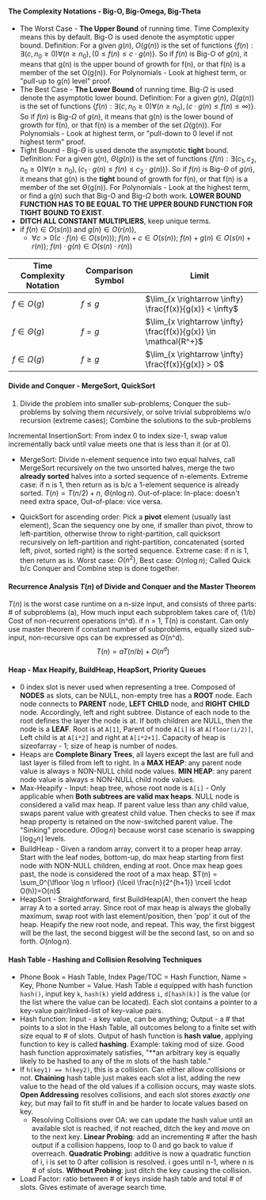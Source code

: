 #### The Complexity Notations - Big-O, Big-Omega, Big-Theta

- The Worst Case - **The Upper Bound** of running time. Time Complexity means this by default. Big-O is used denote the asymptotic upper bound. Definition: For a given $g(n)$, $O(g(n))$ is the set of functions $\{f(n): \exists (c, n_0 \ge 0) \forall (n \ge n_0) ,(0 \le f(n) \le c \cdot g(n)\}$. So if $f(n)$ is Big-O of $g(n)$, it means that g(n) is the upper bound of growth for f(n), or that f(n) is a member of the set O(g(n)). For Polynomials - Look at highest term, or "pull-up to g(n) level" proof.
- The Best Case - **The Lower Bound** of running time. Big-$\Omega$ is used denote the asymptotic lower bound. Definition: For a given $g(n)$, $\Omega(g(n))$ is the set of functions $\{f(n): \exists (c, n_0 \ge 0) \forall (n \ge n_0) ,(c \cdot g(n) \le f(n) \le \infty) \}$. So if $f(n)$ is Big-$\Omega$ of $g(n)$, it means that g(n) is the lower bound of growth for f(n), or that f(n) is a member of the set $\Omega$(g(n)). For Polynomials - Look at highest term, or "pull-down to 0 level if not highest term" proof.
- Tight Bound - Big-$\Theta$ is used denote the asymptotic **tight** bound. Definition: For a given $g(n)$, $\Theta(g(n))$ is the set of functions $\{f(n): \exists (c_1, c_2, n_0 \ge 0) \forall (n \ge n_0) ,(c_1 \cdot g(n) \le f(n) \le c_2 \cdot g(n)) \}$. So if $f(n)$ is Big-$\Theta$ of $g(n)$, it means that g(n) is the **tight** bound of growth for f(n), or that f(n) is a member of the set $\Theta$(g(n)). For Polynomials - Look at the highest term, or find a g(n) such that Big-O and Big-$\Omega$ both work. **LOWER BOUND FUNCTION HAS TO BE EQUAL TO THE UPPER BOUND FUNCTION FOR TIGHT BOUND TO EXIST**.
- **DITCH ALL CONSTANT MULTIPLIERS**, keep unique terms.
- if $f(n) \in O(s(n))$ and $g(n) \in O(r(n))$,
	- $\forall{c > 0}(c\cdot f(n) \in O(s(n)))$; $f(n) + c \in O(s(n))$; $f(n) + g(n) \in O(s(n) + r(n))$; $f(n) \cdot g(n) \in O(s(n) \cdot r(n))$


| Time Complexity Notation | Comparison Symbol | Limit |
| ---- | ---- | ---- |
| $f \in O(g)$ | $f \le g$ | $\lim_{x \rightarrow \infty} \frac{f(x)}{g(x)} < \infty$ |
| $f \in \Theta(g)$ | $f = g$ | $\lim_{x \rightarrow \infty} \frac{f(x)}{g(x)} \in \mathcal{R^+}$ |
| $f \in \Omega(g)$ | $f \ge g$ | $\lim_{x \rightarrow \infty} \frac{f(x)}{g(x)} > 0$ |


#### Divide and Conquer - MergeSort, QuickSort

1. Divide the problem into smaller sub-problems; Conquer the sub-problems by solving them *recursively*, or solve trivial subproblems w/o recursion (extreme cases); Combine the solutions to the sub-problems

Incremental InsertionSort: From index 0 to index size-1, swap value incrementally back until value meets one that is less than it (or at 0).

- MergeSort: Divide n-element sequence into two equal halves, call MergeSort recursively on the two unsorted halves, merge the two **already sorted** halves into a sorted sequence of n-elements. Extreme case: if n is 1, then return as is b/c a 1-element sequence is already sorted. $T(n) = T(n/2) + n$, $\Theta(n \log{n})$. Out-of-place: In-place: doesn't need extra space, Out-of-place: vice versa.

- QuickSort for ascending order: Pick a **pivot** element (usually last element), Scan the sequency one by one, if smaller than pivot, throw to left-partition, otherwise throw to right-partition, call quicksort recursively on left-partition and right-partition, concatenated {sorted left, pivot, sorted right} is the sorted sequence. Extreme case: if n is 1, then return as is. Worst case: $O(n^2)$, Best case: $O(n \log n)$; Called Quick b/c Conquer and Combine step is done together.

#### Recurrence Analysis $T(n)$ of Divide and Conquer and the Master Theorem

$T(n)$ is the worst case runtime on a n-size input, and consists of three parts: \# of subproblems (a), How much input each subproblem takes care of, (1/b) Cost of non-recurrent operations (n^d). if n = 1, T(n) is constant. Can only use master theorem if constant number of subproblems, equally sized sub-input, non-recursive ops can be expressed as O(n^d).
$$T(n) = aT(n/b)+O(n^d)$$
#### Heap - Max Heapify, BuildHeap, HeapSort, Priority Queues

- 0 index slot is never used when representing a tree. Composed of **NODES** as slots, can be NULL, non-empty tree has a **ROOT** node. Each node connects to **PARENT** node, **LEFT CHILD** node, and **RIGHT CHILD** node. Accordingly, left and right subtree. Distance of each node to the root defines the layer the node is at. If both children are NULL, then the node is a **LEAF**. Root is at `A[1]`, Parent of node `A[i]` is at `A[floor(i/2)]`, Left child is at `A[i*2]` and right at `A[i*2+1]`. Capacity of heap is sizeofarray - 1; size of heap is number of nodes. 
- Heaps are **Complete Binary Trees**, all layers except the last are full and last layer is filled from left to right. In a **MAX HEAP**: any parent node value is always $\ge$ NON-NULL child node values. **MIN HEAP**: any parent node value is always $\le$ NON-NULL child node values. 
- Max-Heapify - Input: heap tree, whose root node is `A[i]` - Only applicable when **Both subtrees are valid max heaps**. NULL node is considered a valid max heap. If parent value less than any child value, swaps parent value with greatest child value. Then checks to see if max heap property is retained on the now-switched parent value. The "Sinking" procedure. $O(\log n)$ because worst case scenario is swapping $\lfloor \log_2 n \rfloor$ levels.  
- BuildHeap - Given a random array, convert it to a proper heap array. Start with the leaf nodes, bottom-up, do max heap starting from first node with NON-NULL children, ending at root. Once max heap goes past, the node is considered the root of a max heap. $T(n) = \sum_0^{\lfloor \log n \rfloor} (\lceil \frac{n}{2^{h+1}} \rceil \cdot O(h))=O(n)$  
- HeapSort - Straightforward, first BuildHeap(A), then convert the heap array A to a sorted array. Since root of max heap is always the globally maximum, swap root with last element/position, then 'pop' it out of the heap. Heapify the new root node, and repeat. This way, the first biggest will be the last, the second biggest will be the second last, so on and so forth. $O(n \log n)$. 

#### Hash Table - Hashing and Collision Resolving Techniques

- Phone Book = Hash Table, Index Page/TOC = Hash Function, Name = Key, Phone Number = Value. Hash Table `d` equipped with hash function `hash()`, input key `k`, `hash(k)` yield address `i`, `d[hash(k)]` is the value (or the list where the value can be located). Each slot contains a pointer to a key-value pair/linked-list of key-value pairs.
- Hash function: Input - a key value, can be anything; Output - a \# that points to a slot in the Hash Table, all outcomes belong to a finite set with size equal to \# of slots. Output of hash function is **hash value**, applying function to key is called **hashing**. Example: taking mod of size. Good hash function approximately satisfies, "**an arbitrary key is equally likely to be hashed to any of the m slots of the hash table." 
- If `h(key1) == h(key2)`, this is a collision. Can either allow collisions or not. **Chaining** hash table just makes each slot a list, adding the new value to the head of the old values if a collision occurs, may waste slots. **Open Addressing** resolves collisions, and each slot stores *exactly one key,* but may fail to fit stuff in and be harder to locate values based on key.
	- Resolving Collisions over OA: we can update the hash value until an available slot is reached, if not reached, ditch the key and move on to the next key. **Linear Probing**: add an incrementing \# after the hash output if a collision happens, loop to 0 and go back to value if overreach. **Quadratic Probing:** additive is now a quadratic function of i, i is set to 0 after collision is resolved. i goes until n-1, where n is \# of slots. **Without Probing**: just ditch the key causing the collision. 
- Load Factor: ratio between \# of keys inside hash table and total \# of slots. Gives estimate of average search time.